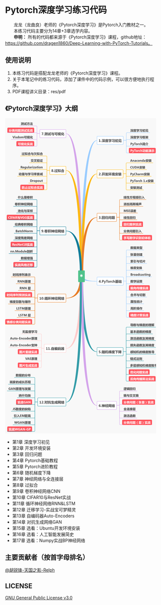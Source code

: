 # Pytorch深度学习练习代码
&emsp;&emsp;龙龙（龙曲良）老师的《Pytorch深度学习》是Pytorch入门教材之一。  
&emsp;&emsp;本练习代码主要分为14章+3章选学内容。  
&emsp;&emsp;**申明：** 所有的代码都来源于《Pytorch深度学习》课程，github地址：https://github.com/dragen1860/Deep-Learning-with-PyTorch-Tutorials。

## 使用说明
1. 本练习代码是搭配龙龙老师的《Pytorch深度学习》课程。
2. 关于本笔记中的练习代码，添加了课件中的代码示例，可以很方便地执行程序。  
3. PDF课程讲义目录：res/pdf

## 《Pytorch深度学习》大纲
![大纲](res/deeplearning-with-pytorch-outline.png) 
  
- 第1章 深度学习初见
- 第2章 开发环境安装
- 第3章 回归问题
- 第4章 Pytorch基础教程
- 第5章 Pytorch进阶教程
- 第6章 随机梯度下降
- 第7章 神经网络与全连接层
- 第8章 过拟合
- 第9章 卷积神经网络CNN
- 第10章 CIFAR10与ResNet实战
- 第11章 循环神经网络RNN&LSTM
- 第12章 迁移学习-实战宝可梦精灵
- 第13章 自编码器Auto-Encoders
- 第14章 对抗生成网络GAN
- 第15章 选看：Ubuntu开发环境安装
- 第16章 选看：人工智能发展简史
- 第17章 选看：Numpy实战BP神经网络

## 主要贡献者（按首字母排名）
[@胡锐锋-天国之影-Relph](https://github.com/Relph1119)

## LICENSE
[GNU General Public License v3.0](https://github.com/relph1119/deeplearning-with-pytorch-notes/blob/master/LICENSE)